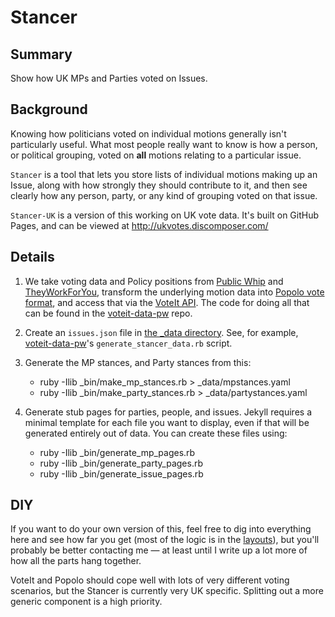 # Stancer

## Summary

Show how UK MPs and Parties voted on Issues.

## Background

Knowing how politicians voted on individual motions generally isn't
particularly useful. What most people really want to know is how a
person, or political grouping, voted on **all** motions relating to a
particular issue.

``Stancer`` is a tool that lets you store lists of individual motions
making up an Issue, along with how strongly they should contribute to
it, and then see clearly how any person, party, or any kind of grouping
voted on that issue.

``Stancer-UK`` is a version of this working on UK vote data. It's built
on GitHub Pages, and can be viewed at http://ukvotes.discomposer.com/

## Details

1. We take voting data and Policy positions from [Public Whip](http://www.publicwhip.org.uk/) 
and [TheyWorkForYou](http://theyworkforyou.com/), transform the underlying
motion data into [Popolo vote format](http://popoloproject.com/specs/motion.html), 
and access that via the [VoteIt API](https://github.com/tmtmtmtm/voteit-api). 
The code for doing all that can be found in the 
[voteit-data-pw](https://github.com/tmtmtmtm/voteit-data-pw) repo.


2. Create an ``issues.json`` file in [the _data directory](_data/). See,
   for example, [voteit-data-pw](https://github.com/tmtmtmtm/voteit-data-pw)'s 
``generate_stancer_data.rb`` script.

3. Generate the MP stances, and Party stances from this:
    * ruby -Ilib _bin/make_mp_stances.rb > _data/mpstances.yaml
    * ruby -Ilib _bin/make_party_stances.rb > _data/partystances.yaml

4. Generate stub pages for parties, people, and issues. Jekyll requires
   a minimal template for each file you want to display, even if that
will be generated entirely out of data. You can create these files
using:
    * ruby -Ilib _bin/generate_mp_pages.rb
    * ruby -Ilib _bin/generate_party_pages.rb
    * ruby -Ilib _bin/generate_issue_pages.rb

## DIY

If you want to do your own version of this, feel free to dig into
everything here and see how far you get (most of the logic is in the
[layouts](_layouts/)), but you'll probably be better contacting me — at
least until I write up a lot more of how all the parts hang together.

VoteIt and Popolo should cope well with lots of very different voting
scenarios, but the Stancer is currently very UK specific. Splitting out a
more generic component is a high priority.

